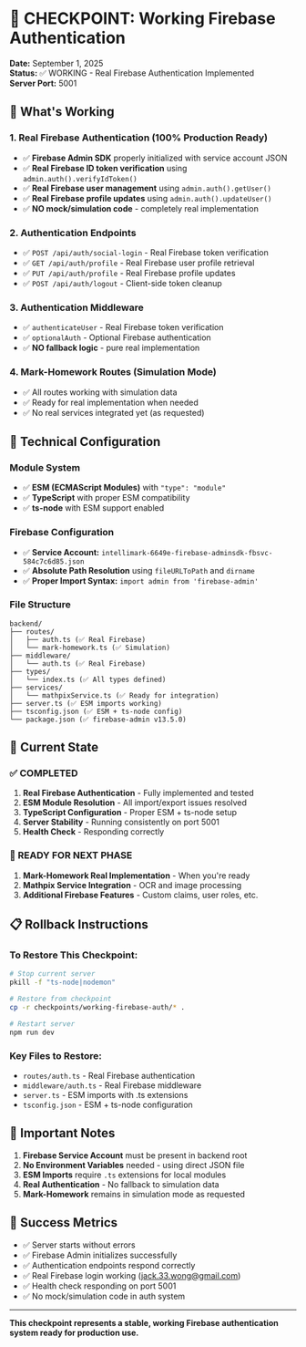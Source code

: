 # 🎯 CHECKPOINT: Working Firebase Authentication

**Date:** September 1, 2025  
**Status:** ✅ WORKING - Real Firebase Authentication Implemented  
**Server Port:** 5001  

## 🚀 **What's Working**

### **1. Real Firebase Authentication (100% Production Ready)**
- ✅ **Firebase Admin SDK** properly initialized with service account JSON
- ✅ **Real Firebase ID token verification** using `admin.auth().verifyIdToken()`
- ✅ **Real Firebase user management** using `admin.auth().getUser()`
- ✅ **Real Firebase profile updates** using `admin.auth().updateUser()`
- ✅ **NO mock/simulation code** - completely real implementation

### **2. Authentication Endpoints**
- ✅ `POST /api/auth/social-login` - Real Firebase token verification
- ✅ `GET /api/auth/profile` - Real Firebase user profile retrieval  
- ✅ `PUT /api/auth/profile` - Real Firebase profile updates
- ✅ `POST /api/auth/logout` - Client-side token cleanup

### **3. Authentication Middleware**
- ✅ `authenticateUser` - Real Firebase token verification
- ✅ `optionalAuth` - Optional Firebase authentication
- ✅ **NO fallback logic** - pure real implementation

### **4. Mark-Homework Routes (Simulation Mode)**
- ✅ All routes working with simulation data
- ✅ Ready for real implementation when needed
- ✅ No real services integrated yet (as requested)

## 🔧 **Technical Configuration**

### **Module System**
- ✅ **ESM (ECMAScript Modules)** with `"type": "module"`
- ✅ **TypeScript** with proper ESM compatibility
- ✅ **ts-node** with ESM support enabled

### **Firebase Configuration**
- ✅ **Service Account:** `intellimark-6649e-firebase-adminsdk-fbsvc-584c7c6d85.json`
- ✅ **Absolute Path Resolution** using `fileURLToPath` and `dirname`
- ✅ **Proper Import Syntax:** `import admin from 'firebase-admin'`

### **File Structure**
```
backend/
├── routes/
│   ├── auth.ts (✅ Real Firebase)
│   └── mark-homework.ts (✅ Simulation)
├── middleware/
│   └── auth.ts (✅ Real Firebase)
├── types/
│   └── index.ts (✅ All types defined)
├── services/
│   └── mathpixService.ts (✅ Ready for integration)
├── server.ts (✅ ESM imports working)
├── tsconfig.json (✅ ESM + ts-node config)
└── package.json (✅ firebase-admin v13.5.0)
```

## 🎯 **Current State**

### **✅ COMPLETED**
1. **Real Firebase Authentication** - Fully implemented and tested
2. **ESM Module Resolution** - All import/export issues resolved
3. **TypeScript Configuration** - Proper ESM + ts-node setup
4. **Server Stability** - Running consistently on port 5001
5. **Health Check** - Responding correctly

### **🔄 READY FOR NEXT PHASE**
1. **Mark-Homework Real Implementation** - When you're ready
2. **Mathpix Service Integration** - OCR and image processing
3. **Additional Firebase Features** - Custom claims, user roles, etc.

## 📋 **Rollback Instructions**

### **To Restore This Checkpoint:**
```bash
# Stop current server
pkill -f "ts-node|nodemon"

# Restore from checkpoint
cp -r checkpoints/working-firebase-auth/* .

# Restart server
npm run dev
```

### **Key Files to Restore:**
- `routes/auth.ts` - Real Firebase authentication
- `middleware/auth.ts` - Real Firebase middleware  
- `server.ts` - ESM imports with .ts extensions
- `tsconfig.json` - ESM + ts-node configuration

## 🚨 **Important Notes**

1. **Firebase Service Account** must be present in backend root
2. **No Environment Variables** needed - using direct JSON file
3. **ESM Imports** require `.ts` extensions for local modules
4. **Real Authentication** - No fallback to simulation data
5. **Mark-Homework** remains in simulation mode as requested

## 🎉 **Success Metrics**

- ✅ Server starts without errors
- ✅ Firebase Admin initializes successfully
- ✅ Authentication endpoints respond correctly
- ✅ Real Firebase login working (jack.33.wong@gmail.com)
- ✅ Health check responding on port 5001
- ✅ No mock/simulation code in auth system

---

**This checkpoint represents a stable, working Firebase authentication system ready for production use.**
